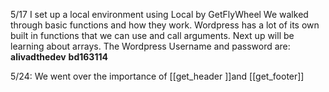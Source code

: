 5/17
I set up a local environment using Local by GetFlyWheel
We walked through basic functions and how they work. Wordpress has a lot of its own built in functions that we can use and call arguments. Next up will be learning about arrays.
The Wordpress Username and password are: **alivadthedev**
**bd163114**

5/24:
We went over the importance of [[get_header ]]and [[get_footer]]




